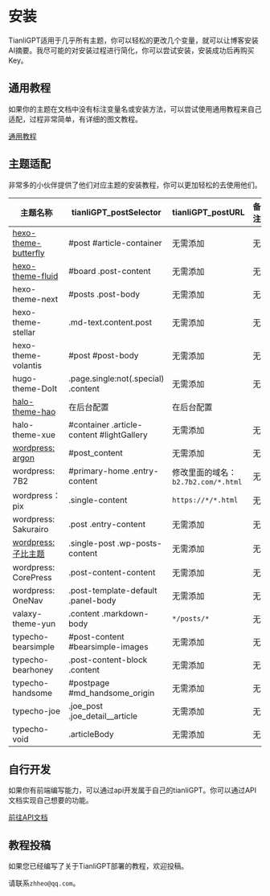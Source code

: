 # 安装

TianliGPT适用于几乎所有主题，你可以轻松的更改几个变量，就可以让博客安装AI摘要。我尽可能的对安装过程进行简化，你可以尝试安装，安装成功后再购买Key。

## 通用教程

如果你的主题在文档中没有标注变量名或安装方法，可以尝试使用通用教程来自己适配，过程非常简单，有详细的图文教程。

[通用教程](/theme/custom)

## 主题适配

非常多的小伙伴提供了他们对应主题的安装教程，你可以更加轻松的去使用他们。

| 主题名称             | tianliGPT_postSelector         | tianliGPT_postURL | 备注 |
| -------------------- | ------------------------ | --- | --- |
| [hexo-theme-butterfly](./theme/hexo-theme-butterfly) | #post #article-container | 无需添加 | 无 |
| [hexo-theme-fluid](./theme/hexo-theme-fluid) | #board .post-content | 无需添加 | 无 |
| hexo-theme-next      | #posts .post-body        | 无需添加 | 无 |
| hexo-theme-stellar | .md-text.content.post | 无需添加 | 无 |
| hexo-theme-volantis | #post #post-body | 无需添加 | 无 |
| hugo-theme-DoIt | .page.single:not(.special) .content | 无需添加 | 无 |
| [halo-theme-hao](./theme/halo-theme-hao) | 在后台配置 | 在后台配置 |
| halo-theme-xue | #container .article-content #lightGallery | 无需添加 | 无 |
| [wordpress: argon](./theme/wordpress-argon) | #post_content | 无需添加 | 无 |
| wordpress: 7B2 | #primary-home .entry-content | 修改里面的域名：`b2.7b2.com/*.html` | 无 |
| wordpress：pix | .single-content | `https://*/*.html` | 无 |
| wordpress: Sakurairo | .post .entry-content | 无需添加 | 无 |
| [wordpress: 子比主题](./theme/wordpress-zibi) | .single-post .wp-posts-content | 无需添加 | 无 |
| wordpress: CorePress | .post-content-content | 无需添加 | 无 |
| wordpress: OneNav | .post-template-default .panel-body | 无需添加 | 无 |
| valaxy-theme-yun | .content .markdown-body | `*/posts/*` | 无 |
| typecho-bearsimple | #post-content #bearsimple-images | 无需添加 | 无 |
| typecho-bearhoney | .post-content-block .content | 无需添加 | 无 |
| typecho-handsome | #postpage #md_handsome_origin | 无需添加 | 无 |
| typecho-joe | .joe_post .joe_detail__article | 无需添加 | 无 |
| typecho-void | .articleBody | 无需添加 | 无 |

## 自行开发

如果你有前端编写能力，可以通过api开发属于自己的tianliGPT。你可以通过API文档实现自己想要的功能。

[前往API文档](/api)

## 教程投稿

如果您已经编写了关于TianliGPT部署的教程，欢迎投稿。

请联系`zhheo@qq.com`。